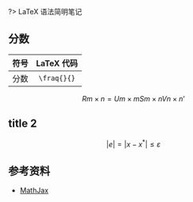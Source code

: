 <script src='https://cdnjs.cloudflare.com/ajax/libs/mathjax/2.7.5/MathJax.js?config=TeX-MML-AM_CHTML' async></script>

?> LaTeX 语法简明笔记

## 分数

| 符号 | LaTeX 代码 |
| :-: | :-: |
| 分数 | `\fraq{}{}` |

$$
R{m \times n} = U{m \times m} S{m \times n} V{n \times n}’
$$


## title 2

$$ 
\left| e \right|=\left | x-x^* \right |\leq \varepsilon
$$

## 参考资料

* [MathJax](https://www.mathjax.org)